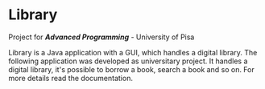 # Library

Project for ***Advanced Programming*** - University of Pisa

Library is a Java application with a GUI, which handles a digital library.
The following application was developed as universitary project.
It handles a digital library, it's possible to borrow a book, search a book and so on.
For more details read the documentation.
